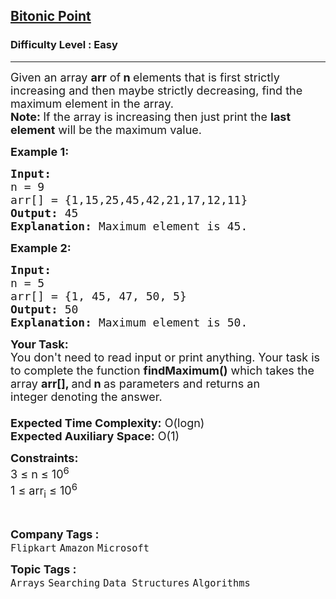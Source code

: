 <h2><a href="https://www.geeksforgeeks.org/problems/maximum-value-in-a-bitonic-array3001/1?page=2&category=Arrays&difficulty=Basic,Easy&status=solved&sortBy=submissions">Bitonic Point</a></h2><h3>Difficulty Level : Easy</h3><hr><div class="problems_problem_content__Xm_eO"><p><span style="font-size:18px">Given an array <strong>arr</strong>&nbsp;of<strong> n </strong>elements that&nbsp;is first strictly increasing and then maybe strictly decreasing,&nbsp;find the maximum element in the array.<br>
<strong>Note: </strong>If the array is increasing then just print the <strong>last element</strong> will be the maximum value.</span></p>

<p><span style="font-size:18px"><strong>Example 1:</strong></span></p>

<pre><span style="font-size:18px"><strong>Input:</strong> 
n = 9
arr[] = {1,15,25,45,42,21,17,12,11}
<strong>Output:</strong> 45
<strong>Explanation:</strong> Maximum element is 45.</span></pre>

<p><span style="font-size:18px"><strong>Example 2:</strong></span></p>

<pre><span style="font-size:18px"><strong>Input:</strong> 
n = 5
arr[] = {1, 45, 47, 50, 5}
<strong>Output:</strong> 50
<strong>Explanation:</strong> Maximum element is 50.</span></pre>

<p><span style="font-size:18px"><strong>Your Task:&nbsp;&nbsp;</strong><br>
You don't need to read input or print anything. Your task is to complete the function&nbsp;<strong>findMaximum()</strong>&nbsp;which takes the array&nbsp;<strong>arr[], </strong>and<strong> n</strong><strong>&nbsp;</strong>as parameters and returns an integer&nbsp;denoting&nbsp;the answer.<br>
<br>
<strong>Expected Time Complexity:</strong>&nbsp;O(logn)<br>
<strong>Expected Auxiliary Space:</strong>&nbsp;O(1)</span></p>

<p><span style="font-size:18px"><strong>Constraints:</strong><br>
3 ≤ n ≤ 10<sup>6</sup><br>
1 ≤ arr<sub>i</sub> ≤ 10<sup>6</sup></span></p>

<p>&nbsp;</p>
</div><p><span style=font-size:18px><strong>Company Tags : </strong><br><code>Flipkart</code>&nbsp;<code>Amazon</code>&nbsp;<code>Microsoft</code>&nbsp;<br><p><span style=font-size:18px><strong>Topic Tags : </strong><br><code>Arrays</code>&nbsp;<code>Searching</code>&nbsp;<code>Data Structures</code>&nbsp;<code>Algorithms</code>&nbsp;